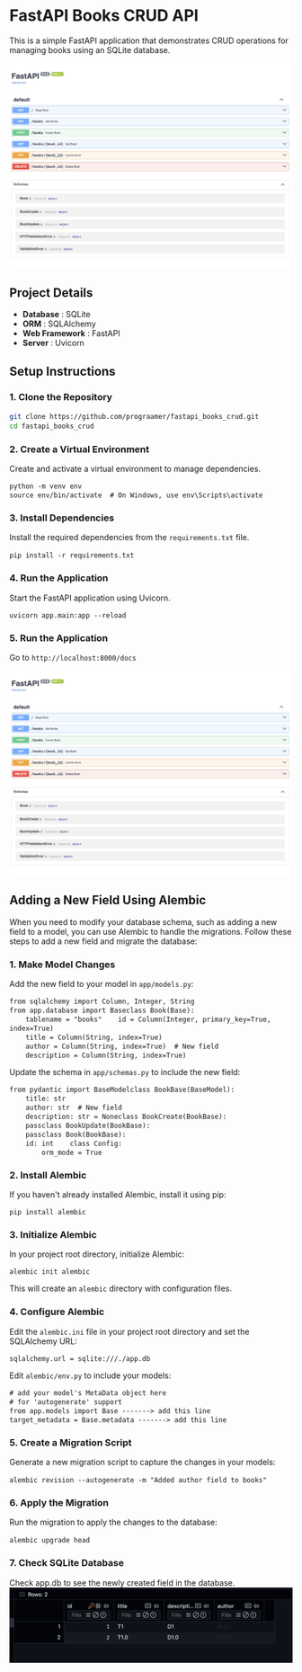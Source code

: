 # FastAPI Books CRUD API

This is a simple FastAPI application that demonstrates CRUD operations for managing books using an SQLite database.

![1722092187083](image/readme/1722092187083.png)

## Project Details

* **Database** : SQLite
* **ORM** : SQLAlchemy
* **Web Framework** : FastAPI
* **Server** : Uvicorn

## Setup Instructions

### 1. Clone the Repository

```bash
git clone https://github.com/prograamer/fastapi_books_crud.git
cd fastapi_books_crud
```

### 2. Create a Virtual Environment

Create and activate a virtual environment to manage dependencies.

```
python -m venv env
source env/bin/activate  # On Windows, use env\Scripts\activate
```

### 3. Install Dependencies

Install the required dependencies from the `requirements.txt` file.

`pip install -r requirements.txt`

### 4. Run the Application

Start the FastAPI application using Uvicorn.

```
uvicorn app.main:app --reload
```

### 5. Run the Application

Go to `http://localhost:8000/docs`

![1722092187083](image/readme/1722092187083.png)

## Adding a New Field Using Alembic

When you need to modify your database schema, such as adding a new field to a model, you can use Alembic to handle the migrations. Follow these steps to add a new field and migrate the database:

### 1. Make Model Changes

Add the new field to your model in `app/models.py`:

```
from sqlalchemy import Column, Integer, String
from app.database import Baseclass Book(Base):
    tablename = "books"    id = Column(Integer, primary_key=True, index=True)
    title = Column(String, index=True)
    author = Column(String, index=True)  # New field
    description = Column(String, index=True)
```

Update the schema in `app/schemas.py` to include the new field:

```
from pydantic import BaseModelclass BookBase(BaseModel):
    title: str
    author: str  # New field
    description: str = Noneclass BookCreate(BookBase):
    passclass BookUpdate(BookBase):
    passclass Book(BookBase):
    id: int    class Config:
        orm_mode = True
```

### 2. Install Alembic

If you haven't already installed Alembic, install it using pip:

```
pip install alembic
```

### 3. Initialize Alembic

In your project root directory, initialize Alembic:

```
alembic init alembic
```

This will create an `alembic` directory with configuration files.

### 4. Configure Alembic

Edit the `alembic.ini` file in your project root directory and set the SQLAlchemy URL:

```
sqlalchemy.url = sqlite:///./app.db
```

Edit `alembic/env.py` to include your models:

```
# add your model's MetaData object here
# for 'autogenerate' support
from app.models import Base -------> add this line
target_metadata = Base.metadata -------> add this line
```

### 5. Create a Migration Script

Generate a new migration script to capture the changes in your models:

`alembic revision --autogenerate -m "Added author field to books"`

### 6. Apply the Migration

Run the migration to apply the changes to the database:

`alembic upgrade head`

### 7. Check SQLite Database

Check app.db to see the newly created field in the database.![1722093542987](image/readme/1722093542987.png)
